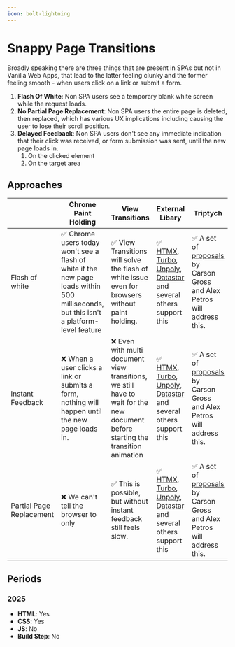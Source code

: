 ```yaml
---
icon: bolt-lightning
---
```


# Snappy Page Transitions

Broadly speaking there are three things that are present in SPAs but not in Vanilla Web Apps, that lead to the latter feeling clunky and the former feeling smooth - when users click on a link or submit a form.&#x20;

1. **Flash Of White**: Non SPA users see a temporary blank white screen while the request loads.
2. **No Partial Page Replacement**: Non SPA users the entire page is deleted, then replaced, which has various UX implications including causing the user to lose their scroll position.&#x20;
3. **Delayed Feedback**: Non SPA users don't see any immediate indication that their click was received, or form submission was sent, until the new page loads in.&#x20;
   1. On the clicked element
   2. On the target area



## Approaches

<table data-full-width="true"><thead><tr><th width="191.56640625"></th><th width="189.625">Chrome Paint Holding</th><th width="185.78125">View Transitions</th><th>External Libary</th><th>Triptych</th></tr></thead><tbody><tr><td>Flash of white</td><td>✅ Chrome users today won't see a flash of white if the new page loads within 500 milliseconds, but this isn't a platform-level feature</td><td>✅ View Transitions will solve the flash of white issue even for browsers without paint holding. </td><td>✅ <a href="https://htmx.org/">HTMX</a>, <a href="https://turbo.hotwired.dev/handbook/installing">Turbo</a>, <a href="https://unpoly.com/">Unpoly</a>, <a href="https://data-star.dev/">Datastar</a> and several others support this</td><td>✅ A set of <a href="https://alexanderpetros.com/triptych/">proposals</a> by Carson Gross and Alex Petros will address this.</td></tr><tr><td>Instant Feedback</td><td>❌ When a user clicks a link or submits a form, nothing will happen until the new page loads in. </td><td>❌ Even with multi document view transitions, we still have to wait for the new document before starting the transition animation</td><td>✅ <a href="https://htmx.org/">HTMX</a>, <a href="https://turbo.hotwired.dev/handbook/installing">Turbo</a>, <a href="https://unpoly.com/">Unpoly</a>, <a href="https://data-star.dev/">Datastar</a> and several others support this</td><td>✅ A set of <a href="https://alexanderpetros.com/triptych/">proposals</a> by Carson Gross and Alex Petros will address this.</td></tr><tr><td>Partial Page Replacement</td><td>❌ We can't tell the browser to only </td><td>✅ This is possible, but without instant feedback still feels slow.</td><td>✅ <a href="https://htmx.org/">HTMX</a>, <a href="https://turbo.hotwired.dev/handbook/installing">Turbo</a>, <a href="https://unpoly.com/">Unpoly</a>, <a href="https://data-star.dev/">Datastar</a> and several others support this</td><td>✅ A set of <a href="https://alexanderpetros.com/triptych/">proposals</a> by Carson Gross and Alex Petros will address this.</td></tr></tbody></table>





## Periods

### 2025

* **HTML**: Yes
* **CSS**: Yes
* **JS**: No
* **Build Step**: No

